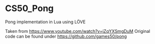 # CS50_Pong
 Pong implementation in Lua using LÖVE

 Taken from https://www.youtube.com/watch?v=jZqYXSmgDuM
 Original code can be found under https://github.com/games50/pong
